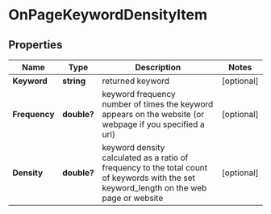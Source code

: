 # OnPageKeywordDensityItem


## Properties

| Name | Type | Description | Notes |
|------------ | ------------- | ------------- | -------------|
**Keyword** | **string** | returned keyword |[optional]|
**Frequency** | **double?** | keyword frequency<br>number of times the keyword appears on the website (or webpage if you specified a url) |[optional]|
**Density** | **double?** | keyword density<br>calculated as a ratio of frequency to the total count of keywords with the set keyword_length on the web page or website |[optional]|
